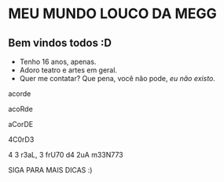# MEU MUNDO LOUCO DA MEGG
## Bem vindos todos :D

- Tenho 16 anos, apenas.
- Adoro teatro e artes em geral. 
- Quer me contatar? Que pena, você não pode, *eu não existo.*

<p>acorde</p>
<p>acoRde</p>
<p>aCorDE</p>
<p>4C0rD3</p>
<p>4 3 r3aL, 3 frU70 d4 2uA m33N773</p>

SIGA PARA MAIS DICAS :)
